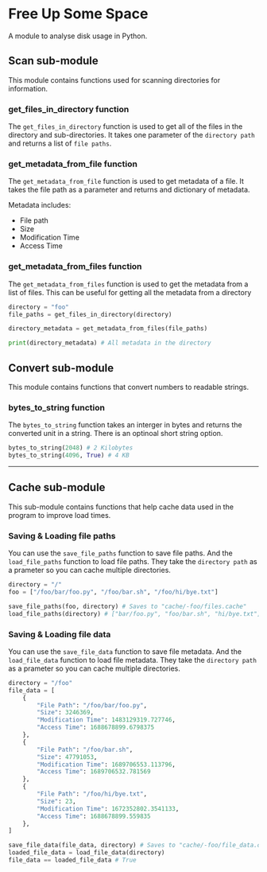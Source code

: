 # Free Up Some Space

A module to analyse disk usage in Python.

## Scan sub-module

This module contains functions used for scanning directories for information.

### get_files_in_directory function

The `get_files_in_directory` function is used to get all of the files in the directory and sub-directories. It takes one parameter of the  `directory path` and returns a list of `file paths`.

### get_metadata_from_file function

The `get_metadata_from_file` function is used to get metadata of a file. It takes the file path as a parameter and returns and dictionary of metadata.

Metadata includes:

- File path
- Size
- Modification Time
- Access Time

### get_metadata_from_files function

The `get_metadata_from_files` function is used to get the metadata from a list of files. This can be useful for getting all the metadata from a directory

```python
directory = "foo"
file_paths = get_files_in_directory(directory)

directory_metadata = get_metadata_from_files(file_paths)

print(directory_metadata) # All metadata in the directory
```

## Convert sub-module

This module contains functions that convert numbers to readable strings.

### bytes_to_string function

The `bytes_to_string` function takes an interger in bytes and returns the converted unit in a string. There is an optinoal short string option.

```python
bytes_to_string(2048) # 2 Kilobytes
bytes_to_string(4096, True) # 4 KB
```

---

## Cache sub-module

This sub-module contains functions that help cache data used in the program to improve load times.

### Saving & Loading file paths

You can use the `save_file_paths` function to save file paths. And the `load_file_paths` function to load file paths. They take the `directory path` as a prameter so you can cache multiple directories.

```python
directory = "/"
foo = ["/foo/bar/foo.py", "/foo/bar.sh", "/foo/hi/bye.txt"]

save_file_paths(foo, directory) # Saves to "cache/-foo/files.cache"
load_file_paths(directory) # ["bar/foo.py", "foo/bar.sh", "hi/bye.txt"]
```

### Saving & Loading file data

You can use the `save_file_data` function to save file metadata. And the `load_file_data` function to load file metadata. They take the `directory path` as a prameter so you can cache multiple directories.

```python
directory = "/foo"
file_data = [
    {
        "File Path": "/foo/bar/foo.py",
        "Size": 3246369,
        "Modification Time": 1483129319.727746,
        "Access Time": 1688678899.6798375
    },
    {
        "File Path": "/foo/bar.sh",
        "Size": 47791053,
        "Modification Time": 1689706553.113796,
        "Access Time": 1689706532.781569
    },
    {
        "File Path": "/foo/hi/bye.txt",
        "Size": 23,
        "Modification Time": 1672352802.3541133,
        "Access Time": 1688678899.559835
    },
]

save_file_data(file_data, directory) # Saves to "cache/-foo/file_data.cache"
loaded_file_data = load_file_data(directory) 
file_data == loaded_file_data # True

```